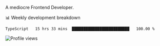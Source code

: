 A mediocre Frontend Developer.

📊 Weekly development breakdown
<!--START_SECTION:waka-->

```text
TypeScript   15 hrs 33 mins  █████████████████████████   100.00 %
```

<!--END_SECTION:waka-->

<img src="https://gpvc.arturio.dev/iqbalfasri" alt="Profile views"/>
